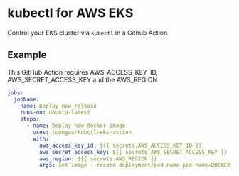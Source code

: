 # kubectl for AWS EKS

Control your EKS cluster via `kubectl` in a Github Action

## Example

This GitHub Action requires AWS_ACCESS_KEY_ID, AWS_SECRET_ACCESS_KEY and the AWS_REGION

```yaml
jobs:
  jobName:
    name: Deploy new release
    runs-on: ubuntu-latest
    steps:
      - name: Deploy new docker image
        uses: tuongaz/kubctl-eks-action
        with:
          aws_access_key_id: ${{ secrets.AWS_ACCESS_KEY_ID }}
          aws_secret_access_key: ${{ secrets.AWS_SECRET_ACCESS_KEY }}
          aws_region: ${{ secrets.AWS_REGION }}
          args: set image --record deployment/pod-name pod-name=DOCKER_IMAGE_URL
```